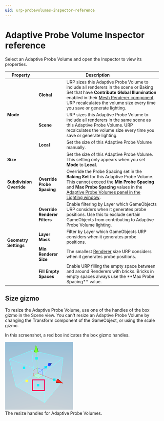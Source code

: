 ```yaml
---
uid: urp-probevolumes-inspector-reference
---
```

# Adaptive Probe Volume Inspector reference

Select an Adaptive Probe Volume and open the Inspector to view its properties.

<table>
<thead>
    <tr>
    <th><strong>Property</strong></th>
    <th colspan="2"><strong>Description</strong></th>
    </tr>
</thead>
<tbody>
    <tr>
    <tr>
        <td rowspan="4"><strong>Mode</strong></td>
    </tr>
    <tr>
        <td><strong>Global</strong></td>
        <td>URP sizes this Adaptive Probe Volume to include all renderers in the scene or Baking Set that have <strong>Contribute Global Illumination</strong> enabled in their <a href="https://docs.unity3d.com/Manual/class-MeshRenderer.html">Mesh Renderer component</a>. URP recalculates the volume size every time you save or generate lighting.</td>
    </tr>
    <tr>
        <td><strong>Scene</strong></td>
        <td>URP sizes this Adaptive Probe Volume to include all renderers in the same scene as this Adaptive Probe Volume. URP recalculates the volume size every time you save or generate lighting.</td>
    </tr>
    <tr>
        <td><strong>Local</strong></td>
        <td>Set the size of this Adaptive Probe Volume manually.</td>
    </tr>
    <tr>
        <td colspan="2"><strong>Size</strong></td>
        <td colspan="">Set the size of this Adaptive Probe Volume. This setting only appears when you set <strong>Mode</strong> to <strong>Local</strong>.</td>
    </tr>
    <tr>
        <td rowspan="2"><strong>Subdivision Override</strong></td>
    </tr>
    <tr>
        <td><strong>Override Probe Spacing</strong></td>
        <td>Override the Probe Spacing set in the <strong>Baking Set</strong> for this Adaptive Probe Volume. This cannot exceed the <strong>Min Probe Spacing</strong> and <strong>Max Probe Spacing</strong> values in the <a href="probevolumes-lighting-panel-reference.md">Adaptive Probe Volumes panel in the Lighting window</a>.</td>
    </tr>
    <tr>
        <td rowspan="5"><strong>Geometry Settings</strong></td>
    </tr>
    <tr>
        <td><strong>Override Renderer Filters</strong></td>
        <td>Enable filtering by Layer which GameObjects URP considers when it generates probe positions. Use this to exclude certain GameObjects from contributing to Adaptive Probe Volume lighting.</td>
    </tr>
    <tr>
        <td><strong>Layer Mask</strong></td>
        <td>Filter by Layer which GameObjects URP considers when it generates probe positions.</td>
    </tr>
    <tr>
        <td><strong>Min Renderer Size</strong></td>
        <td>The smallest <a href="https://docs.unity3d.com/ScriptReference/Renderer.html">Renderer</a> size URP considers when it generates probe positions.</td>
    </tr>
    <tr>
        <td><strong>Fill Empty Spaces</strong></td>
        <td>Enable URP filling the empty space between and around Renderers with bricks. Bricks in empty spaces always use the **Max Probe Spacing** value.</td>
    </tr>
</tbody>
</table>

## Size gizmo
<a name ="size-gizmo"></a>
To resize the Adaptive Probe Volume, use one of the handles of the box gizmo in the Scene view. You can't resize an Adaptive Probe Volume by changing the Transform component of the GameObject, or using the scale gizmo.

In this screenshot, a red box indicates the box gizmo handles.

![](Images/probe-volumes/ProbeVolume-Size-gizmo.png)<br/>
The resize handles for Adaptive Probe Volumes.
